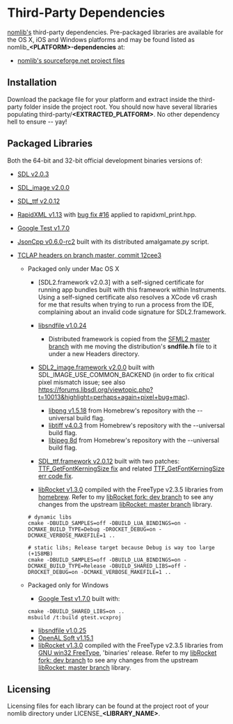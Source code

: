 # Third-Party Dependencies #

[nomlib's](http://github.com/i8degrees/nomlib/) third-party dependencies. Pre-packaged libraries are available for the OS X, iOS and Windows platforms and may be found listed as nomlib_**\<PLATFORM\>-dependencies** at:

* [nomlib's sourceforge.net project files](http://sourceforge.net/projects/nomlib/files/)

## Installation ##

Download the package file for your platform and extract inside the third-party folder inside the project root. You should now have several libraries populating third-party/**\<EXTRACTED_PLATFORM\>**. No other dependency hell to ensure -- yay!

## Packaged Libraries ##

Both the 64-bit and 32-bit official development binaries versions of:

* [SDL v2.0.3](http://libsdl.org/)
* [SDL_image v2.0.0](http://www.libsdl.org/projects/SDL_image/)
* [SDL_ttf v2.0.12](http://www.libsdl.org/projects/SDL_ttf/)
* [RapidXML v1.13](https://sourceforge.net/p/rapidxml) with [bug fix #16](https://sourceforge.net/p/rapidxml/bugs/16/) applied to rapidxml_print.hpp.
* [Google Test v1.7.0](https://code.google.com/p/googletest/)
* [JsonCpp v0.6.0-rc2](https://sf.net/p/jsoncpp) built with its distributed amalgamate.py script.
* [TCLAP headers on branch master, commit 12cee3](https://sourceforge.net/p/tclap/code/ci/master/tree/)

  * Packaged only under Mac OS X
      * [SDL2.framework v2.0.3] with a self-signed certificate for running app bundles built with this framework within Instruments. Using a self-signed certificate also resolves a XCode v6 crash for me that results when trying to run a process from the IDE, complaining about an invalid code signature for SDL2.framework.
      * [libsndfile v1.0.24](http://www.mega-nerd.com/libsndfile/)
        * Distributed framework is copied from the [SFML2 master branch](https://github.com/LaurentGomila/SFML/tree/master/) with me moving the distribution's **sndfile.h** file to it under a new Headers directory.

      * [SDL2_image.framework v2.0.0](http://libsdl.org/projects/SDL_image) built with SDL_IMAGE_USE_COMMON_BACKEND (in order to fix critical pixel mismatch issue; see also https://forums.libsdl.org/viewtopic.php?t=10013&highlight=perhaps+again+pixel+bug+mac).
        * [libpng v1.5.18](https://github.com/Homebrew/homebrew/commits/master/Library/Formula/libpng.rb) from Homebrew's repository with the --universal build flag.
        * [libtiff v4.0.3](https://github.com/Homebrew/homebrew/commits/master/Library/Formula/libtiff.rb) from Homebrew's repository with the --universal build flag.
        * [libjpeg 8d](https://github.com/Homebrew/homebrew/commits/master/Library/Formula/jpeg.rb) from Homebrew's repository with the --universal build flag.

      * [SDL_ttf.framework v2.0.12](http://libsdl.org/projects/SDL_ttf) built with two patches: [TTF_GetFontKerningSize fix](https://bugzilla.libsdl.org/show_bug.cgi?id=2572) and related [TTF_GetFontKerningSize err code fix](https://bugzilla.libsdl.org/show_bug.cgi?id=2779).
    
      * [libRocket v1.3.0](http://librocket.com) compiled with the FreeType v2.3.5 libraries from [homebrew](http://brew.sh). Refer to my [libRocket fork: dev branch](https://github.com/i8degrees/libRocket/tree/dev) to see any changes from the upstream [libRocket: master branch](https://github.com/libRocket/libRocket/tree/master) library.
      ```
      # dynamic libs
      cmake -DBUILD_SAMPLES=off -DBUILD_LUA_BINDINGS=on -DCMAKE_BUILD_TYPE=Debug -DROCKET_DEBUG=on -DCMAKE_VERBOSE_MAKEFILE=1 ..

      # static libs; Release target because Debug is way too large (+158MB)
      cmake -DBUILD_SAMPLES=off -DBUILD_LUA_BINDINGS=on -DCMAKE_BUILD_TYPE=Release -DBUILD_SHARED_LIBS=off -DROCKET_DEBUG=on -DCMAKE_VERBOSE_MAKEFILE=1 ..
      ```

  - Packaged only for Windows
    * [Google Test v1.7.0](https://code.google.com/p/googletest/) built with:
    ```
    cmake -DBUILD_SHARED_LIBS=on ..
    msbuild /t:build gtest.vcxproj
    ```

    * [libsndfile v1.0.25](http://www.mega-nerd.com/libsndfile/)
    * [OpenAL Soft v1.15.1](http://kcat.strangesoft.net/openal.html)
    * [libRocket v1.3.0](http://librocket.com) compiled with the FreeType v2.3.5 libraries from [GNU win32 FreeType](http://gnuwin32.sourceforge.net/packages/freetype.htm), 'binaries' release. Refer to my [libRocket fork: dev branch](https://github.com/i8degrees/libRocket/tree/dev) to see any changes from the upstream [libRocket: master branch](https://github.com/libRocket/libRocket/tree/master) library.

## Licensing ##

Licensing files for each library can be found at the project root of your nomlib directory under LICENSE_**\<LIBRARY_NAME\>**.
